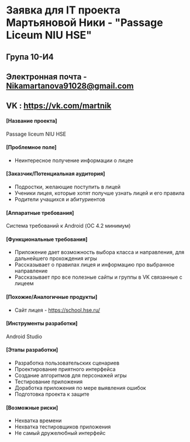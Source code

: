 # Заявка для IT проекта Мартьяновой Ники - "Passage Liceum NIU HSE"

## Група 10-И4

## Электронная почта - Nikamartanova91028@gmail.com
## VK : https://vk.com/martnik


#### [Название проекта]

Passage liceum NIU HSE

#### [Проблемное поле]

* Неинтересное получение информации о лицее

#### [Заказчик/Потенциальная аудитория]

* Подростки, желающие поступить в лицей
* Ученики лицея, которые хотят получше узнать лицей и его правила
* Родители учащихся и абитуриентов

#### [Аппаратные требования]

Система требований к Android (ОС 4.2 минимум)

#### [Функциональные требования]

* Приложение дает возможность выбора класса и направления, для дальнейшего прохождения игры
* Рассказывает о правилах лицея и информацию про выбранное направление
* Рассказывает про все полезные сайты и группы в VK связанные с лицеем

#### [Похожие/Аналогичные продукты]

* Сайт лицея - https://school.hse.ru/

#### [Инструменты разработки]

Android Studio

#### [Этапы разработки]

* Разработка пользовательских сценариев
* Проектирование приятного интерфейса
* Создание алгоритмов для персонажей игры
* Тестирование приложения
* Доработка приложения по мере выявления ошибок
* Подготовка проекта к защите

#### [Возможные риски]

* Нехватка времени
* Нехватка тестировщиков приложения
* Не самый дружелюбный интерфейс
